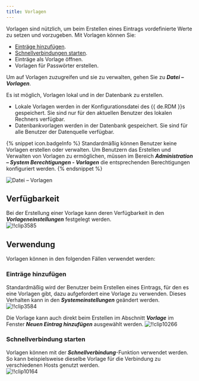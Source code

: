 ```yaml
---
title: Vorlagen
---
```

Vorlagen sind nützlich, um beim Erstellen eines Eintrags vordefinierte Werte zu setzen und vorzugeben. Mit Vorlagen können Sie:  

* [Einträge hinzufügen](#einträge-hinzufügen).
* [Schnellverbindungen starten](#schnellverbindung-starten). 
* Einträge als Vorlage öffnen.
* Vorlagen für Passwörter erstellen.

Um auf Vorlagen zuzugreifen und sie zu verwalten, gehen Sie zu ***Datei – Vorlagen***.  

Es ist möglich, Vorlagen lokal und in der Datenbank zu erstellen.

* Lokale Vorlagen werden in der Konfigurationsdatei des {{ de.RDM }}s gespeichert. Sie sind nur für den aktuellen Benutzer des lokalen Rechners verfügbar. 
* Datenbankvorlagen werden in der Datenbank gespeichert. Sie sind für alle Benutzer der Datenquelle verfügbar. 

{% snippet icon.badgeInfo %} 
Standardmäßig können Benutzer keine Vorlagen erstellen oder verwalten. Um Benutzern das Erstellen und Verwalten von Vorlagen zu ermöglichen, müssen im Bereich ***Administration – System Berechtigungen - Vorlagen*** die entsprechenden Berechtigungen konfiguriert werden. 
{% endsnippet %}
 
![Datei – Vorlagen](https://webdevolutions.azureedge.net/docs/de/rdm/windows/clip10235.png) 

## Verfügbarkeit 

Bei der Erstellung einer Vorlage kann deren Verfügbarkeit in den ***Vorlageneinstellungen*** festgelegt werden.  
![!!clip3585](https://webdevolutions.azureedge.net/docs/de/rdm/windows/clip3585.png) 

## Verwendung 

Vorlagen können in den folgenden Fällen verwendet werden: 

### Einträge hinzufügen

Standardmäßig wird der Benutzer beim Erstellen eines Eintrags, für den es eine Vorlagen gibt, dazu aufgefordert eine Vorlage zu verwenden. Dieses Verhalten kann in den ***Systemeinstellungen*** geändert werden.  
![!!clip3584](https://webdevolutions.azureedge.net/docs/de/rdm/windows/clip3584.png) 

Die Vorlage kann auch direkt beim Erstellen im Abschnitt ***Vorlage*** im Fenster ***Neuen Eintrag hinzufügen*** ausgewählt werden.
![!!clip10266](https://webdevolutions.azureedge.net/docs/de/rdm/windows/clip10266.png) 

### Schnellverbindung starten 

Vorlagen können mit der ***Schnellverbindung***-Funktion verwendet werden. So kann beispielsweise dieselbe Vorlage für die Verbindung zu verschiedenen Hosts genutzt werden.  
![!!clip10164](https://webdevolutions.azureedge.net/docs/de/rdm/windows/clip10164.png) 
